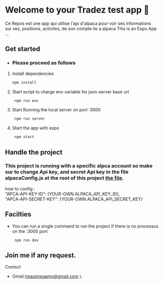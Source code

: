 # Welcome to your Tradez test app 👋

Ce Repos est une app qui utilise l'api d'alpaca pour voir ses informations sur ses, positions, activites, de son compte lie a alpaca
This is an Expo App ...

## Get started
   - ###   Please proceed as follows
1. Install dependencies

   ```bash
   npm install
   ```

2. Start script to charge env variable for json-server base url

   ```bash
    npm run env
   ```

3. Start Running the local server on port :3000

   ```bash
    npm run server
   ```

4. Start the app with expo

   ```bash
    npm start
   ```


## Handle the project

### This project is running with a specific alpca account so make sur to change Api key, and secret Api key in the file alpacaConfig.js at the root of this project [the file](./alpacaConfig.js).

how to config :                 
            "APCA-API-KEY-ID": {YOUR-OWN.ALPACA_API_KEY_ID},  
            "APCA-API-SECRET-KEY": {YOUR-OWN.ALPACA_API_SECRET_KEY}  
 

## Facilties


- You can run  a single command to run the project if there is no processus on the :3000 port

   ```bash
    npm run dev
   ```




## Join me if any request.

Contsct

- Gmail:(maximegamo@gmail.com ).

<!-- 61f36e0c-60ed-48c9-8d93-805c49c6a98e -->
